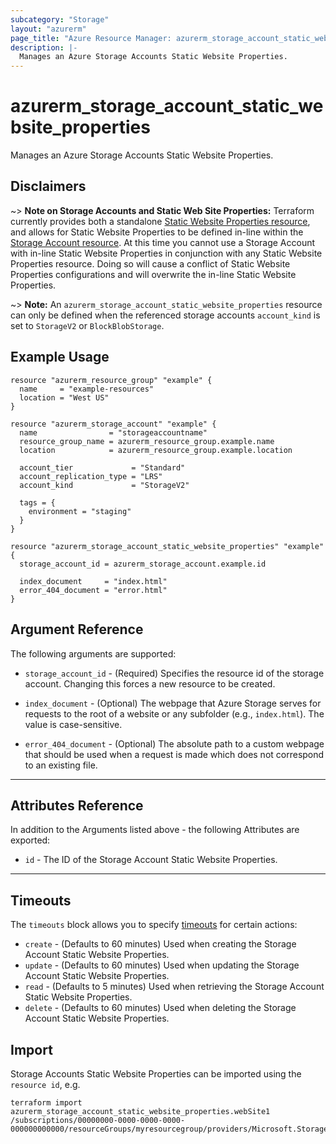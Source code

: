 ```yaml
---
subcategory: "Storage"
layout: "azurerm"
page_title: "Azure Resource Manager: azurerm_storage_account_static_website_properties"
description: |-
  Manages an Azure Storage Accounts Static Website Properties.
---
```


# azurerm_storage_account_static_website_properties

Manages an Azure Storage Accounts Static Website Properties.

## Disclaimers

~> **Note on Storage Accounts and Static Web Site Properties:** Terraform currently provides both a standalone [Static Website Properties resource](storage_account_static_website_properties.html), and allows for Static Website Properties to be defined in-line within the [Storage Account resource](storage_account.html). At this time you cannot use a Storage Account with in-line Static Website Properties in conjunction with any Static Website Properties resource. Doing so will cause a conflict of Static Website Properties configurations and will overwrite the in-line Static Website Properties.

~> **Note:** An `azurerm_storage_account_static_website_properties` resource can only be defined when the referenced storage accounts `account_kind` is set to `StorageV2` or `BlockBlobStorage`.

## Example Usage

```hcl
resource "azurerm_resource_group" "example" {
  name     = "example-resources"
  location = "West US"
}

resource "azurerm_storage_account" "example" {
  name                = "storageaccountname"
  resource_group_name = azurerm_resource_group.example.name
  location            = azurerm_resource_group.example.location

  account_tier             = "Standard"
  account_replication_type = "LRS"
  account_kind             = "StorageV2"

  tags = {
    environment = "staging"
  }
}

resource "azurerm_storage_account_static_website_properties" "example" {
  storage_account_id = azurerm_storage_account.example.id

  index_document     = "index.html"
  error_404_document = "error.html"
}
```

## Argument Reference

The following arguments are supported:

* `storage_account_id` - (Required) Specifies the resource id of the storage account. Changing this forces a new resource to be created.

* `index_document` - (Optional) The webpage that Azure Storage serves for requests to the root of a website or any subfolder (e.g., `index.html`). The value is case-sensitive.

* `error_404_document` - (Optional) The absolute path to a custom webpage that should be used when a request is made which does not correspond to an existing file.

---

## Attributes Reference

In addition to the Arguments listed above - the following Attributes are exported:

* `id` - The ID of the Storage Account Static Website Properties.

---

## Timeouts

The `timeouts` block allows you to specify [timeouts](https://www.terraform.io/language/resources/syntax#operation-timeouts) for certain actions:

* `create` - (Defaults to 60 minutes) Used when creating the Storage Account Static Website Properties.
* `update` - (Defaults to 60 minutes) Used when updating the Storage Account Static Website Properties.
* `read` - (Defaults to 5 minutes) Used when retrieving the Storage Account Static Website Properties.
* `delete` - (Defaults to 60 minutes) Used when deleting the Storage Account Static Website Properties.

## Import

Storage Accounts Static Website Properties can be imported using the `resource id`, e.g.

```shell
terraform import azurerm_storage_account_static_website_properties.webSite1 /subscriptions/00000000-0000-0000-0000-000000000000/resourceGroups/myresourcegroup/providers/Microsoft.Storage/storageAccounts/myaccount
```
